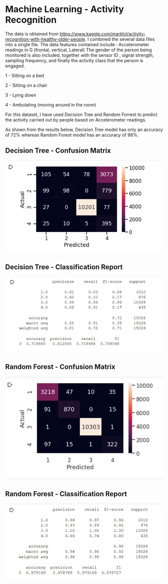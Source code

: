 # Machine Learning - Activity Recognition
The data is obtained from https://www.kaggle.com/marklvl/activity-recognition-with-healthy-older-people. I combined the several data files into a single file. The data features contained include : Accelerometer readings in G (frontal, vertical, Lateral) The gender of the person being monitored is also included, together with the sensor ID , signal strength, sampling frequency, and finally the activity class that the person is engaged.

1 - Sitting on a bed

2 - Sitting on a chair

3 - Lying down

4 - Ambulating (moving around in the room)

For this dataset, I have used Decision Tree and Random Forrest to predict the activity carried out by people based on Accelerometer readings.

As shown from the results below, Decision Tree model has only an accuracy of 72% whereas Random Forest model has an accuracy of 98%.

## Decision Tree - Confusion Matrix

![Decision Tree - Confusion Matrix](/images/decision_tree_CM.JPG)

## Decision Tree - Classification Report

![Decision Tree - Classification Report](/images/decision_tree_CR.JPG)

## Random Forest - Confusion Matrix

![Random Forest - Confusion Matrix](/images/random_forest_CM.JPG)

## Random Forest - Classification Report

![Random Forest - Classification Report](/images/random_forest_CR.JPG)
